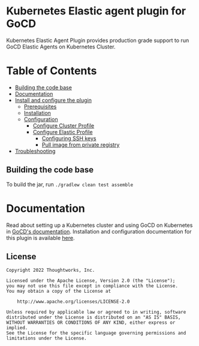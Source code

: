 # Kubernetes Elastic agent plugin for GoCD

Kubernetes Elastic Agent Plugin provides production grade support to run GoCD Elastic Agents on Kubernetes Cluster. 

Table of Contents
=================

  * [Building the code base](#building-the-code-base)
  * [Documentation](#documentation)
  * [Install and configure the plugin](/docs/install.md)
    * [Prerequisites](/docs/install.md#prerequisites)
    * [Installation](/docs/install.md#installation)
    * [Configuration](/docs/install.md#configuring-the-plugin)
        * [Configure Cluster Profile](/docs/configure_cluster_profile.md)
        * [Configure Elastic Profile](/docs/configure_elastic_profile.md)
            * [Configuring SSH keys](/docs/configure_elastic_profile.md#configuring-ssh-keys-for-kubernetes-elastic-agents)
            * [Pull image from private registry](/docs/configure_elastic_profile.md#pull-image-from-private-registry)
  * [Troubleshooting](/docs/troubleshoot.md)


## Building the code base

To build the jar, run `./gradlew clean test assemble`

# Documentation

Read about setting up a Kubernetes cluster and using GoCD on Kubernetes in [GoCD's documentation](https://docs.gocd.org/current/gocd_on_kubernetes/introduction.html). Installation and configuration documentation for this plugin is available [here](docs/install.md).

## License

```plain
Copyright 2022 Thoughtworks, Inc.

Licensed under the Apache License, Version 2.0 (the "License");
you may not use this file except in compliance with the License.
You may obtain a copy of the License at

    http://www.apache.org/licenses/LICENSE-2.0

Unless required by applicable law or agreed to in writing, software
distributed under the License is distributed on an "AS IS" BASIS,
WITHOUT WARRANTIES OR CONDITIONS OF ANY KIND, either express or implied.
See the License for the specific language governing permissions and
limitations under the License.
```
